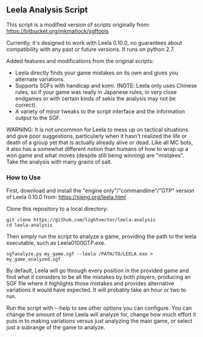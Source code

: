 ## Leela Analysis Script

This script is a modified version of scripts originally from:
https://bitbucket.org/mkmatlock/sgftools

Currently, it's designed to work with Leela 0.10.0, no guarantees about compatibility with any past or future versions. It runs on python 2.7.

Added features and modifications from the original scripts:

   * Leela directly finds your game mistakes on its own and gives you alternate variations.
   * Supports SGFs with handicap and komi. (NOTE: Leela only uses Chinese rules, so if your game was really in Japanese rules,
     in very close endgames or with certain kinds of sekis the analysis may not be correct).
   * A variety of minor tweaks to the script interface and the information output to the SGF.

WARNING: It is not uncommon for Leela to mess up on tactical situations and give poor suggestions, particularly when it hasn't
realized the life or death of a group yet that is actually already alive or dead. Like all MC bots, it also has a somewhat different
notion than humans of how to wrap up a won game and what moves (despite still being winning) are "mistakes". Take the analysis with
many grains of salt.

### How to Use
First, download and install the "engine only"/"commandline"/"GTP" version of Leela 0.10.0 from:
https://sjeng.org/leela.html

Clone this repository to a local directory:

    git clone https://github.com/lightvector/leela-analysis
    cd leela-analysis

Then simply run the script to analyze a game, providing the path to the leela executable, such as Leela0100GTP.exe.

    sgfanalyze.py my_game.sgf --leela /PATH/TO/LEELA.exe > my_game_analyzed.sgf

By default, Leela will go through every position in the provided game and find what it considers to be all the mistakes by both players,
producing an SGF file where it highlights those mistakes and provides alternative variations it would have expected. It will probably take
an hour or two to run.

Run the script with --help to see other options you can configure. You can change the amount of time Leela will analyze for, change how
much effort it puts in to making variations versus just analyzing the main game, or select just a subrange of the game to analyze.
